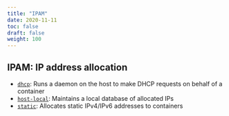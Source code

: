 ```yaml
---
title: "IPAM"
date: 2020-11-11
toc: false
draft: false
weight: 100
---
```


## IPAM: IP address allocation
* [`dhcp`](dhcp): Runs a daemon on the host to make DHCP requests on behalf of a container
* [`host-local`](host-local): Maintains a local database of allocated IPs
* [`static`](static): Allocates static IPv4/IPv6 addresses to containers

